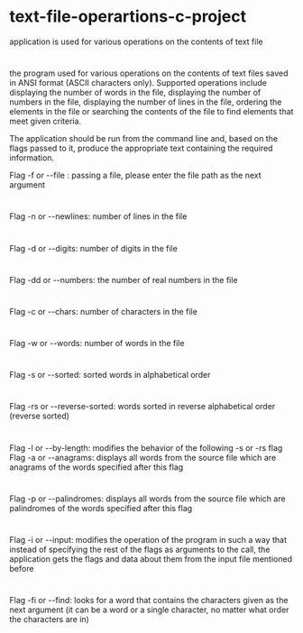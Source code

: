 # text-file-operartions-c-project
application is used for various operations on the contents of text file
#
the program used for various operations on the contents of text files saved in ANSI format (ASCII characters only).
Supported operations include displaying the number of words in the file, displaying the number of numbers in the file, displaying the number of lines in the file, ordering the elements in the file or searching the contents of the file to find elements that meet given criteria.

The application should be run from the command line and, based on the flags passed to it, produce the appropriate text containing the required information.

Flag -f or --file : passing a file, please enter the file path as the next argument
#
Flag -n or --newlines: number of lines in the file
#
Flag -d or --digits: number of digits in the file
#
Flag -dd or --numbers: the number of real numbers in the file
#
Flag -c or --chars: number of characters in the file
#
Flag -w or --words: number of words in the file
#
Flag -s or --sorted: sorted words in alphabetical order
#
Flag -rs or --reverse-sorted: words sorted in reverse alphabetical order (reverse sorted)
#
Flag -l or --by-length: modifies the behavior of the following -s or -rs flag
Flag -a or --anagrams: displays all words from the source file which are anagrams of the words specified after this flag
#
Flag -p or --palindromes: displays all words from the source file which are palindromes of the words specified after this flag
#
Flag -i or --input: modifies the operation of the program in such a way that instead of specifying the rest of the flags as arguments to the call, the application gets the flags and data about them from the input file mentioned before
#
Flag -fi or --find: looks for a word that contains the characters given as the next argument (it can be a word or a single character, no matter what order the characters are in)

